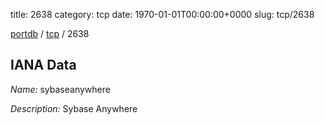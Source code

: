 title: 2638
category: tcp
date: 1970-01-01T00:00:00+0000
slug: tcp/2638

[portdb](/) / [tcp](/category/tcp.html) / 2638


## IANA Data

_Name:_ sybaseanywhere

_Description:_ Sybase Anywhere

